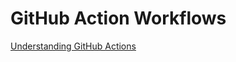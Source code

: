 # GitHub Action Workflows

[Understanding GitHub Actions](https://docs.github.com/en/actions/get-started/understand-github-actions)
